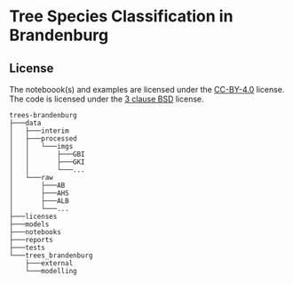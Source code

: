 # Tree Species Classification in Brandenburg

## License

The noteboook(s) and examples are licensed under the [CC-BY-4.0](./licenses/cc-by-4) license. The code is licensed under the [3 clause BSD](./licenses/3-clause-bsd) license.

```raw
trees-brandenburg
├───data
│   ├───interim
│   ├───processed
│   │   └───imgs
│   │       ├───GBI
│   │       ├───GKI
│   │       └───...
│   └───raw
│       ├───AB
│       ├───AHS
│       ├───ALB
│       └───...
├───licenses
├───models
├───notebooks
├───reports
├───tests
└───trees_brandenburg
    ├───external
    └───modelling
```
